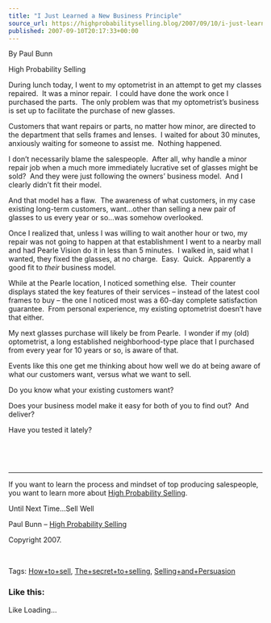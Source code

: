 ```yaml
---
title: "I Just Learned a New Business Principle"
source_url: https://highprobabilityselling.blog/2007/09/10/i-just-learned-a-new-business-principle
published: 2007-09-10T20:17:33+00:00
---
```

By Paul Bunn  

High Probability Selling


During lunch today, I went to my optometrist in an attempt to get my classes repaired.  It was a minor repair.  I could have done the work once I purchased the parts.  The only problem was that my optometrist’s business is set up to facilitate the purchase of new glasses.  


Customers that want repairs or parts, no matter how minor, are directed to the department that sells frames and lenses.  I waited for about 30 minutes, anxiously waiting for someone to assist me.  Nothing happened.    




I don’t necessarily blame the salespeople.  After all, why handle a minor repair job when a much more immediately lucrative set of glasses might be sold?  And they were just following the owners’ business model.  And I clearly didn’t fit their model. 


And that model has a flaw.  The awareness of what customers, in my case existing long\-term customers, want…other than selling a new pair of glasses to us every year or so…was somehow overlooked.


Once I realized that, unless I was willing to wait another hour or two, my repair was not going to happen at that establishment I went to a nearby mall and had Pearle Vision do it in less than 5 minutes.  I walked in, said what I wanted, they fixed the glasses, at no charge.  Easy.  Quick.  Apparently a good fit to *their* business model.


While at the Pearle location, I noticed something else.  Their counter displays stated the key features of their services – instead of the latest cool frames to buy – the one I noticed most was a 60\-day complete satisfaction guarantee.  From personal experience, my existing optometrist doesn’t have that either.


My next glasses purchase will likely be from Pearle.  I wonder if my (old) optometrist, a long established neighborhood\-type place that I purchased from every year for 10 years or so, is aware of that.   


Events like this one get me thinking about how well we do at being aware of what our customers want, versus what we want to sell.


Do you know what your existing customers want?  


Does your business model make it easy for both of you to find out?  And deliver?


Have you tested it lately?


 


 




---



If you want to learn the process and mindset of top producing salespeople, you want to learn more about [High Probability Selling](http://highprobsell.com/html/prospecting_training.html).


Until Next Time…Sell Well


Paul Bunn – [High Probability Selling](http://highprobsell.com/html/prospecting_training.html) 


Copyright 2007\.


 


Tags: [How\+to\+sell](http://technorati.com/tag/How+to+sell), [The\+secret\+to\+selling](http://technorati.com/tag/The+secret+to+selling), [Selling\+and\+Persuasion](http://technorati.com/tag/Selling+and+Persausion)



### Like this:

Like Loading...
